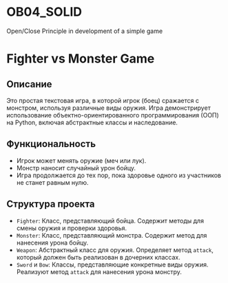 # OB04_SOLID
 Open/Close Principle in development of a simple game
 # Fighter vs Monster Game

## Описание

Это простая текстовая игра, в которой игрок (боец) сражается с монстром, используя различные виды оружия. Игра демонстрирует использование объектно-ориентированного программирования (ООП) на Python, включая абстрактные классы и наследование.

## Функциональность

- Игрок может менять оружие (меч или лук).
- Монстр наносит случайный урон бойцу.
- Игра продолжается до тех пор, пока здоровье одного из участников не станет равным нулю.

## Структура проекта

- `Fighter`: Класс, представляющий бойца. Содержит методы для смены оружия и проверки здоровья.
- `Monster`: Класс, представляющий монстра. Содержит метод для нанесения урона бойцу.
- `Weapon`: Абстрактный класс для оружия. Определяет метод `attack`, который должен быть реализован в дочерних классах.
- `Sword` и `Bow`: Классы, представляющие конкретные виды оружия. Реализуют метод `attack` для нанесения урона монстру.


